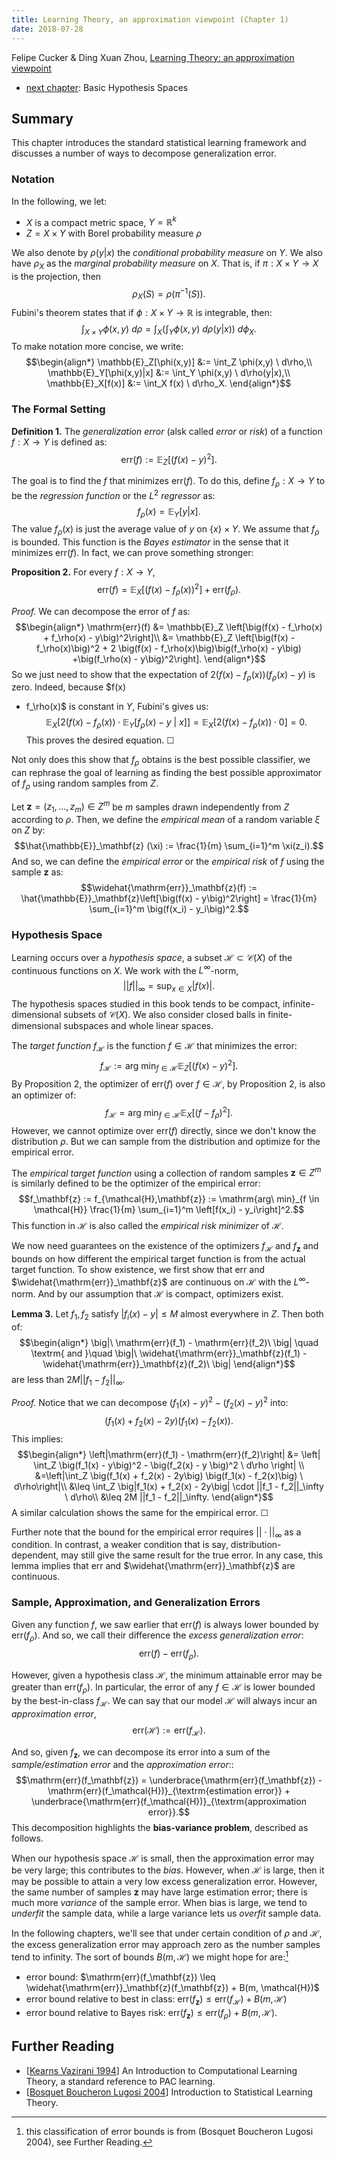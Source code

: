 ```yaml
---
title: Learning Theory, an approximation viewpoint (Chapter 1)
date: 2018-07-28
---
```


Felipe Cucker & Ding Xuan Zhou, [Learning Theory: an approximation viewpoint](http://www.cambridge.org/gb/academic/subjects/computer-science/pattern-recognition-and-machine-learning/learning-theory-approximation-theory-viewpoint)

- [next chapter](./2007-LT-chapter-2.html): Basic Hypothesis Spaces

## Summary

This chapter introduces the standard statistical learning framework
and discusses a number of ways to decompose generalization error.

### Notation
In the following, we let:

- $X$ is a compact metric space, $Y = \mathbb{R}^k$
- $Z = X \times Y$ with Borel probability measure $\rho$

We also denote by $\rho(y|x)$ the *conditional probability measure* on 
$Y$. We also have $\rho_X$ as the *marginal probability measure* on
$X$. That is, if $\pi: X \times Y \to X$ is the projection, then
$$\begin{equation*}\rho_X(S) = \rho(\pi^{-1}(S)).\end{equation*}$$
Fubini's theorem states that if $\phi: X \times Y \to \mathbb{R}$ is
integrable, then:
$$\begin{equation*}
\int_{X \times Y} \phi(x,y) \ d\rho = \int_X \left(\int_Y \phi(x,y)
\ d\rho(y|x)\right) \ d\phi_X.\end{equation*}$$
To make notation more concise, we write:
$$\begin{align*}
\mathbb{E}_Z[\phi(x,y)] &:= \int_Z \phi(x,y) \ d\rho,\\
\mathbb{E}_Y[\phi(x,y)|x] &:= \int_Y \phi(x,y) \ d\rho(y|x),\\
\mathbb{E}_X[f(x)] &:= \int_X f(x) \ d\rho_X.
\end{align*}$$


### The Formal Setting

**Definition 1.** The *generalization error* (alsk called *error* or
  *risk*) of a function $f: X \to Y$ is defined as:
  $$\mathrm{err}(f) := \mathbb{E}_Z \left[\big(f(x) -
  y\big)^2\right].$$ 

The goal is to find the $f$ that minimizes $\mathrm{err}(f)$. To do
this, define $f_\rho:X \to Y$ to be the *regression function* or the
$L^2$ *regressor* as:
$$f_\rho(x) = \mathbb{E}_Y[y| x ].$$
The value $f_\rho(x)$ is just the average value of $y$ on $\{x\}
\times Y$. We assume that $f_\rho$ is bounded. This function is the
*Bayes estimator* in the sense that it minimizes $\mathrm{err}(f)$. In
fact, we can prove something stronger:

**Proposition 2.** For every $f: X \to Y$,
$$\mathrm{err}(f) = \mathbb{E}_X \left[ \big(f(x) -
f_\rho(x)\big)^2\right]  + \mathrm{err}(f_\rho).$$

*Proof.* We can decompose the error of $f$ as:
$$\begin{align*}
\mathrm{err}(f) &= \mathbb{E}_Z \left[\big(f(x) - f_\rho(x) +
f_\rho(x) - y\big)^2\right]\\
&= \mathbb{E}_Z \left[\big(f(x) - f_\rho(x)\big)^2 + 2 \big(f(x) -
f_\rho(x)\big)\big(f_\rho(x) - y\big) +\big(f_\rho(x) - y\big)^2\right].
\end{align*}$$
So we just need to show that the expectation of $2 \big(f(x) -
f_\rho(x)\big)\big(f_\rho(x) - y\big)$ is zero. Indeed, because $f(x)
- f_\rho(x)$ is constant in $Y$, Fubini's gives us:
$$\begin{equation*}\mathbb{E}_X\bigg[2\big(f(x) - f_\rho(x)\big) \cdot
\mathbb{E}_Y\left[ f_\rho(x) - y \ \big|\ x\right]\bigg] =
\mathbb{E}_X \big[2\big(f(x) - f_\rho(x)\big) \cdot 0\big] = 0.
\end{equation*}$$
This proves the desired equation. ☐

Not only does this show that $f_\rho$ obtains is the best possible
classifier, we can rephrase the goal of learning as finding the best
possible approximator of $f_\rho$ using random samples from $Z$.

Let $\mathbf{z} = (z_1, \dotsc, z_m) \in Z^m$ be $m$ samples drawn
independently from $Z$ according to $\rho$. Then, we define the
*empirical mean* of a random variable $\xi$ on $Z$ by:
$$\hat{\mathbb{E}}_\mathbf{z} (\xi) := \frac{1}{m} \sum_{i=1}^m
\xi(z_i).$$
And so, we can define the *empirical error* or the *empirical risk* of
$f$ using the sample $\mathbf{z}$ as: 
$$\widehat{\mathrm{err}}_\mathbf{z}(f) :=
\hat{\mathbb{E}}_\mathbf{z}\left[\big(f(x) - y\big)^2\right] =
\frac{1}{m} \sum_{i=1}^m \big(f(x_i) - y_i\big)^2.$$

### Hypothesis Space

Learning occurs over a *hypothesis space*, a subset $\mathcal{H}
\subset \mathscr{C}(X)$ of the continuous functions on $X$. We work
with the $L^\infty$-norm,
$$\begin{equation*} ||f||_\infty = \sup_{x \in X}
|f(x)|. \end{equation*}$$
The hypothesis spaces studied in this book tends to be compact,
infinite-dimensional subsets of $\mathscr{C}(X)$. We also consider
closed balls in finite-dimensional subspaces and whole linear spaces.

The *target function* $f_\mathcal{H}$ is the function $f \in
\mathcal{H}$ that minimizes the error:
$$f_\mathcal{H} := \mathrm{arg\ min}_{f \in \mathcal{H}} \mathbb{E}_Z
\left[\big(f(x) - y \big)^2\right].$$
By Proposition 2, the optimizer of $\mathrm{err}(f)$ over $f \in
\mathcal{H}$, by Proposition 2, is also an optimizer of:
$$f_\mathcal{H} = \mathrm{arg\ min}_{f\in \mathcal{H}}
\mathbb{E}_X\left[\big(f - f_\rho\big)^2\right].$$
However, we cannot optimize over $\mathrm{err}(f)$ directly, since we
don't know the distribution $\rho$. But we can sample from the
distribution and optimize for the empirical error.

The *empirical target function* using a collection of random samples
$\mathbf{z} \in Z^m$ is similarly defined to be the optimizer of the
empirical error:
$$f_\mathbf{z} := f_{\mathcal{H},\mathbf{z}} := \mathrm{arg\ min}_{f
\in \mathcal{H}} \frac{1}{m} \sum_{i=1}^m \left[f(x_i) -
y_i\right]^2.$$
This function in $\mathcal{H}$ is also called the *empirical risk
minimizer* of $\mathcal{H}$.

We now need guarantees on the existence of the optimizers
$f_\mathcal{H}$ and $f_\mathbf{z}$ and bounds on how different the
empirical target function is from the actual target function. To show
existence, we first show that $\mathrm{err}$ and
$\widehat{\mathrm{err}}_\mathbf{z}$ are continuous on $\mathcal{H}$
with the $L^\infty$-norm. And by our assumption that $\mathcal{H}$ is
compact, optimizers exist.

**Lemma 3.** Let $f_1, f_2$ satisfy $|f_i(x) - y| \leq M$ almost
  everywhere in $Z$. Then both of:
  $$\begin{align*}
    \big|\ \mathrm{err}(f_1) - \mathrm{err}(f_2)\ \big| \quad \textrm{
  and }\quad    \big|\ \widehat{\mathrm{err}}_\mathbf{z}(f_1) -
  \widehat{\mathrm{err}}_\mathbf{z}(f_2)\ \big|
  \end{align*}$$
  are less than $2 M ||f_1 - f_2||_\infty$.

*Proof.* Notice that we can decompose $\big(f_1(x) - y\big)^2 -
 \big(f_2(x) - y \big)^2$ into:
 $$\begin{equation*}
 \big(f_1(x) + f_2(x) - 2y\big) \big(f_1(x) - f_2(x)\big).
 \end{equation*}$$
 This implies:
 $$\begin{align*}
   \left|\mathrm{err}(f_1) - \mathrm{err}(f_2)\right| &= \left| \int_Z
 \big(f_1(x) - y\big)^2 -  \big(f_2(x) - y \big)^2 \ d\rho \right| \\
 &=\left|\int_Z
 \big(f_1(x) + f_2(x) - 2y\big) \big(f_1(x) - f_2(x)\big) \
 d\rho\right|\\
 &\leq \int_Z \big|f_1(x) + f_2(x) - 2y\big| \cdot ||f_1 -
 f_2||_\infty \ d\rho\\
 &\leq 2M ||f_1 - f_2||_\infty.
 \end{align*}$$
 A similar calculation shows the same for the empirical error.  ☐

Further note that the bound for the empirical error requires  $||
\cdot ||_\infty$ as a condition. In contrast, a weaker condition that
is say, distribution-dependent, may still give the same result for the
true error. In any case, this lemma implies that $\mathrm{err}$ and
$\widehat{\mathrm{err}}_\mathbf{z}$ are continuous.

### Sample, Approximation, and Generalization Errors

Given any function $f$, we saw earlier that $\mathrm{err}(f)$ is
always lower bounded by $\mathrm{err}(f_\rho)$. And so, we call their
difference the *excess generalization error*:
$$\mathrm{err}(f) - \mathrm{err}(f_\rho).$$

However, given a hypothesis class $\mathcal{H}$, the minimum
attainable error may be greater than $\mathrm{err}(f_\rho)$. In
particular, the error of any $f \in \mathcal{H}$ is lower bounded by
the best-in-class $f_\mathcal{H}$. We can say that our model
$\mathcal{H}$ will always incur an *approximation error*,
$$\mathrm{err}(\mathcal{H}) := \mathrm{err}(f_\mathcal{H}).$$

And so, given $f_\mathbf{z}$, we can decompose its error into a sum of
the *sample/estimation error* and the *approximation error*::
$$\mathrm{err}(f_\mathbf{z}) = \underbrace{\mathrm{err}(f_\mathbf{z})
-\mathrm{err}(f_\mathcal{H})}_{\textrm{estimation error}} +
\underbrace{\mathrm{err}(f_\mathcal{H})}_{\textrm{approximation error}}.$$ 
This decomposition highlights the **bias-variance problem**, described
as follows.

When our hypothesis space $\mathcal{H}$ is small, then the
approximation error may be very large; this contributes to the
*bias*. However, when $\mathcal{H}$ is large, then it may be possible
to attain a very low excess generalization error. However, the same
number of samples $\mathbf{z}$ may have large estimation error; there
is much more *variance* of the sample error. When bias is large, we
tend to *underfit* the sample data, while a large variance lets us
*overfit* sample data.

In the following chapters, we'll see that under certain condition of
$\rho$ and $\mathcal{H}$, the excess generalization error may approach
zero as the number samples tend to infinity. The sort of bounds $B(m,
\mathcal{H})$  we might hope for are:[^other]

- error bound: $\mathrm{err}(f_\mathbf{z}) \leq
  \widehat{\mathrm{err}}_\mathbf{z}(f_\mathbf{z}) + B(m, \mathcal{H})$
- error bound relative to best in class: $\mathrm{err}(f_\mathbf{z})
  \leq \mathrm{err}(f_\mathcal{H}) + B(m, \mathcal{H})$
- error bound relative to Bayes risk: $\mathrm{err}(f_\mathbf{z}) \leq
  \mathrm{err}(f_\rho) + B(m,\mathcal{H})$.


[^other]: this classification of error bounds is from (Bosquet
Boucheron Lugosi 2004), see Further Reading.

## Further Reading

- [[Kearns Vazirani 1994](https://mitpress.mit.edu/books/introduction-computational-learning-theory)]
  An Introduction to Computational Learning Theory, a standard
  reference to PAC learning.
- [[Bosquet Boucheron Lugosi 2004](http://www.kyb.mpg.de/fileadmin/user_upload/files/publications/pdfs/pdf2819.pdf)] Introduction to Statistical Learning Theory.